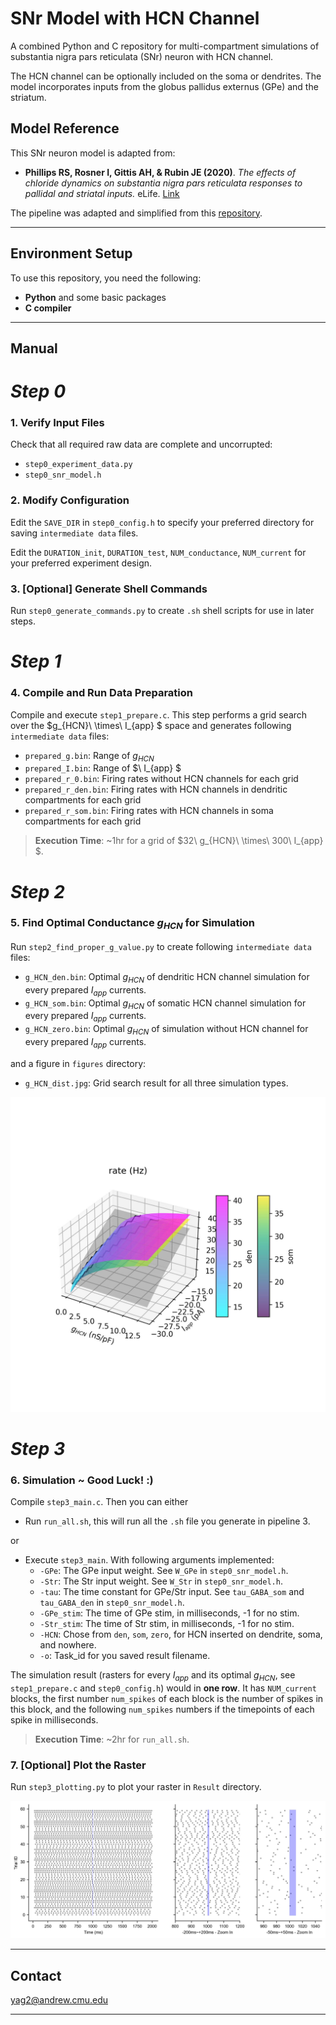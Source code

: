 # SNr Model with HCN Channel

A combined Python and C repository for multi-compartment simulations of substantia nigra pars reticulata (SNr) neuron with HCN channel. 

The HCN channel can be optionally included on the soma or dendrites. The model incorporates inputs from the globus pallidus externus (GPe) and the striatum.

## Model Reference

This SNr neuron model is adapted from:

- **Phillips RS, Rosner I, Gittis AH, & Rubin JE (2020)**. *The effects of chloride dynamics on substantia nigra pars reticulata responses to pallidal and striatal inputs.* eLife. [Link](https://elifesciences.org/articles/55592)

The pipeline was adapted and simplified from this [repository](https://github.com/JiananJian/SNr_Model_ACC).

---

## Environment Setup

To use this repository, you need the following:

- **Python** and some basic packages
- **C compiler** 

---

## Manual

# *Step 0*

### 1. Verify Input Files
Check that all required raw data are complete and uncorrupted:
- `step0_experiment_data.py`
- `step0_snr_model.h`

### 2. Modify Configuration
Edit the `SAVE_DIR` in `step0_config.h` to specify your preferred directory for saving `intermediate data` files.

Edit the `DURATION_init`, `DURATION_test`, `NUM_conductance`, `NUM_current` for your preferred experiment design.
### 3. [Optional] Generate Shell Commands
Run `step0_generate_commands.py` to create `.sh` shell scripts for use in later steps.

# *Step 1*

### 4. Compile and Run Data Preparation
Compile and execute `step1_prepare.c`. This step performs a grid search over the $g_{HCN}\ \times\ I_{app} $ space and generates following `intermediate data` files:

- `prepared_g.bin`: Range of $g_{HCN}$
- `prepared_I.bin`: Range of $\ I_{app} $
- `prepared_r_0.bin`: Firing rates without HCN channels for each grid
- `prepared_r_den.bin`: Firing rates with HCN channels in dendritic compartments for each grid
- `prepared_r_som.bin`: Firing rates with HCN channels in soma compartments for each grid

>**Execution Time**: ~1hr for a grid of $32\ g_{HCN}\ \times\ 300\ I_{app} $.

# *Step 2*

### 5. Find Optimal Conductance $g_{HCN}$ for Simulation
Run `step2_find_proper_g_value.py` to create following `intermediate data` files:

- `g_HCN_den.bin`: Optimal $g_{HCN}$ of dendritic HCN channel simulation for every prepared $I_{app}$ currents.
- `g_HCN_som.bin`: Optimal $g_{HCN}$ of somatic HCN channel simulation for every prepared $I_{app}$ currents.
- `g_HCN_zero.bin`: Optimal $g_{HCN}$ of simulation without HCN channel for every prepared $I_{app}$ currents.

and a figure in `figures` directory:

- `g_HCN_dist.jpg`: Grid search result for all three simulation types.

<img src="figures\g_HCN_dist.jpg" alt="g_HCN_distribution" style="width:600px;"/>

# *Step 3*
### 6. Simulation ~ Good Luck! :)
Compile `step3_main.c`. Then you can either

- Run `run_all.sh`, this will run all the `.sh` file you generate in pipeline 3.

or

- Execute `step3_main`. With following arguments implemented:
  - `-GPe`: The GPe input weight. See `W_GPe` in `step0_snr_model.h`.
  - `-Str`: The Str input weight. See `W_Str` in `step0_snr_model.h`.
  - `-tau`: The time constant for GPe/Str input. See `tau_GABA_som` and `tau_GABA_den` in `step0_snr_model.h`.
  - `-GPe_stim`: The time of GPe stim, in milliseconds, -1 for no stim.
  - `-Str_stim`: The time of Str stim, in milliseconds, -1 for no stim.
  - `-HCN`: Chose from `den`, `som`, `zero`, for HCN inserted on dendrite, soma, and nowhere.
  - `-o`: Task_id for you saved result filename.

The simulation result (rasters for every $I_{app}$ and its optimal $g_{HCN}$, see `step1_prepare.c` and `step0_config.h`) 
would in **one row**. It has `NUM_current` blocks, the first number `num_spikes` of each block is the number of spikes in this block, and the following `num_spikes` numbers if the timepoints of each spike in milliseconds.

>**Execution Time**: ~2hr for `run_all.sh`.


### 7. [Optional] Plot the Raster

Run `step3_plotting.py` to plot your raster in `Result` directory.

<img src="figures\example_raster.jpg" alt="example_raster" style="width:600px;"/>

---

## Contact
 <yag2@andrew.cmu.edu>

---
